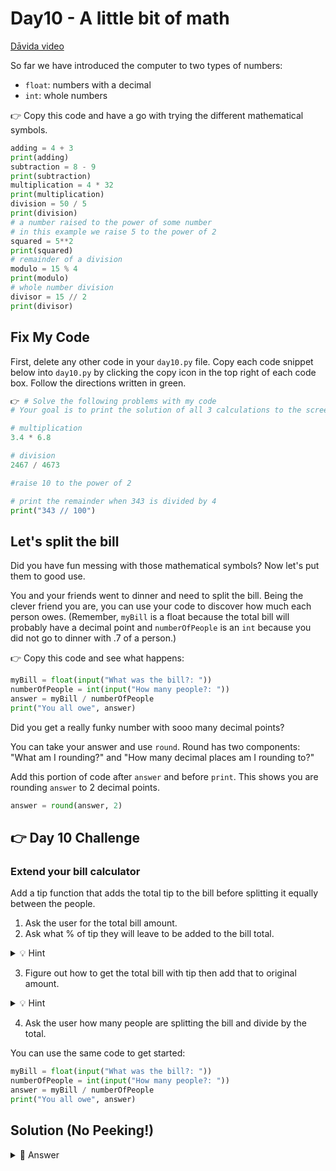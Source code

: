 # Day10 - A little bit of math

<a href="https://www.youtube.com/watch?v=8pzLxVej3_g" target="_blank">Dāvida video</a>

So far we have introduced the computer to two types of numbers:

- `float`: numbers with a decimal
- `int`: whole numbers

👉 Copy this code and have a go with trying the different mathematical symbols.

```python
adding = 4 + 3
print(adding)
subtraction = 8 - 9
print(subtraction)
multiplication = 4 * 32
print(multiplication)
division = 50 / 5
print(division)
# a number raised to the power of some number
# in this example we raise 5 to the power of 2
squared = 5**2
print(squared)
# remainder of a division
modulo = 15 % 4
print(modulo)
# whole number division
divisor = 15 // 2
print(divisor)
```

## Fix My Code

First, delete any other code in your `day10.py` file. Copy each code snippet below into `day10.py` by clicking the copy icon in the top right of each code box. Follow the directions written in green.

```python
👉 # Solve the following problems with my code
# Your goal is to print the solution of all 3 calculations to the screen.

# multiplication
3.4 * 6.8

# division
2467 / 4673

#raise 10 to the power of 2

# print the remainder when 343 is divided by 4
print("343 // 100")
```

## Let's split the bill

Did you have fun messing with those mathematical symbols? Now let's put them to good use.

You and your friends went to dinner and need to split the bill. Being the clever friend you are, you can use your code to discover how much each person owes. (Remember, `myBill` is a float because the total bill will probably have a decimal point and `numberOfPeople` is an `int` because you did not go to dinner with .7 of a person.)

👉 Copy this code and see what happens:

```python
myBill = float(input("What was the bill?: "))
numberOfPeople = int(input("How many people?: "))
answer = myBill / numberOfPeople
print("You all owe", answer)
```

Did you get a really funky number with sooo many decimal points?

 

You can take your answer and use `round`. Round has two components: "What am I rounding?" and "How many decimal places am I rounding to?"

Add this portion of code after `answer` and before `print`. This shows you are rounding `answer` to 2 decimal points.

```python
answer = round(answer, 2)
```

## 👉 Day 10 Challenge

### Extend your bill calculator

Add a tip function that adds the total tip to the bill before splitting it equally between the people.

1. Ask the user for the total bill amount.
2. Ask what % of tip they will leave to be added to the bill total.

<details>
<summary>💡 Hint</summary>
Typically, a tip is either 15%, 18% or 20% of the total bill.
</details>

3. Figure out how to get the total bill with tip then add that to original amount.

<details>
<summary>💡 Hint</summary>
Divide the tip percentage by 100, and multiply that to the total bill amount BEFORE adding that to the original amount.
</details>

4. Ask the user how many people are splitting the bill and divide by the total.

You can use the same code to get started:

```python
myBill = float(input("What was the bill?: "))
numberOfPeople = int(input("How many people?: "))
answer = myBill / numberOfPeople
print("You all owe", answer)
```

## Solution (No Peeking!)

<details>
<summary>👀 Answer</summary>

```python 
myBill = float(input("What was the bill?: "))
numberOfPeople = int(input("How many people?: "))
tip = int(input("What percent tip do you want to leave: 15, 18, or 20 percent? "))


bill_with_tip = tip / 100 * myBill + myBill
bill_per_person = bill_with_tip / numberOfPeople
final_amount = round(bill_per_person, 2)


print("You all owe", final_amount)
```

</details>


